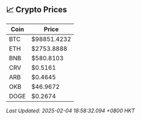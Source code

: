 ## 📈 Crypto Prices

| Coin | Price |
| ---- | ----- |
| BTC | $98851.4232 |
| ETH | $2753.8888 |
| BNB | $580.8103 |
| CRV | $0.5161 |
| ARB | $0.4645 |
| OKB | $46.9672 |
| DOGE | $0.2674 |

_Last Updated: 2025-02-04 18:58:32.094 +0800 HKT_
